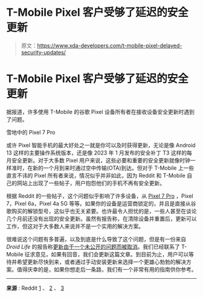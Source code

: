 # T-Mobile Pixel 客户受够了延迟的安全更新

> 原文：<https://www.xda-developers.com/t-mobile-pixel-delayed-security-updates/>

# T-Mobile Pixel 客户受够了延迟的安全更新

据报道，许多使用 T-Mobile 的谷歌 Pixel 设备所有者在接收设备安全更新时遇到了问题。

雪地中的 Pixel 7 Pro

或许 Pixel 智能手机的最大好处之一就是你可以及时获得更新，无论是像 Android 13 这样的主要操作系统版本，还是像 2023 年 1 月发布的安全补丁 T3 这样的每月安全更新。对于大多数 Pixel 用户来说，这些必要和重要的安全更新就像时钟一样准时，在新的一个月到来时通过空中传输(OTA)到达。但对于 T-Mobile 上一些直言不讳的 Pixel 所有者来说，情况似乎并非如此，因为 Reddit 和 T-Mobile 自己的网站上出现了一些帖子，用户抱怨他们的手机不再有安全更新。

根据 Reddit 的一些帖子，这个问题似乎影响了许多设备，从 [Pixel 7 Pro](https://www.xda-developers.com/google-pixel-7-pro-review/) ，Pixel 7，Pixel 6a，Pixel 4a 5G 等等。如果你的设备是运营商锁定的，并且是直接从谷歌购买的解锁型号，这似乎也无关紧要。也许最令人担忧的是，一些人甚至在谈论几个月前还没有出现的安全更新。虽然有报告称，在清除设备并重置后，更新可以工作，但这对于大多数人来说并不是一个实用的解决方案。

很难说这个问题有多普遍，以及到底是什么导致了这个问题，但是有一份来自 *Droid Life* 的报告称[更新由于一个未公开的问题而被取消](https://www.droid-life.com/2023/01/11/pixel-6-pixel-7-january-update-on-t-mobile-said-to-be-delayed-because-of-issue/)。我们已经联系了 T-Mobile 征求意见，如果有回音，我们会更新这篇文章。到目前为止，用户可以等待并希望更新尽快到来，或者通过手动安装更新来选择一个更雄心勃勃的解决方案。值得庆幸的是，如果你想走后一条路，我们有一个非常有用的指南供你参考。

* * *

**来源** : Reddit [1](https://old.reddit.com/r/tmobile/comments/10400gn/unlocked_pixel_phones_january_2023_ota_update/) 、 [2](https://www.reddit.com/r/tmobile/comments/10400gn/comment/j32t714/) 、 [3](https://old.reddit.com/r/GooglePixel/comments/103wtuu/still_dont_have_the_update_available_for_pixel_7/)